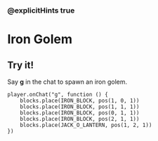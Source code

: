 ### @explicitHints true

# Iron Golem

## Try it!

Say **g** in the chat to spawn an iron golem.

```template
player.onChat("g", function () {
    blocks.place(IRON_BLOCK, pos(1, 0, 1))
    blocks.place(IRON_BLOCK, pos(1, 1, 1))
    blocks.place(IRON_BLOCK, pos(0, 1, 1))
    blocks.place(IRON_BLOCK, pos(2, 1, 1))
    blocks.place(JACK_O_LANTERN, pos(1, 2, 1))
})
```